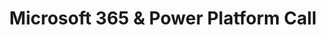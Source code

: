 ---
title: "Microsoft 365 & Power Platform Call"
presenter: "Presented by Microsoft"
occurrence: "Weekly on Tuesdays"
time: "8:00 AM PT / 4:00 PM GMT"
joinUrl: "https://aka.ms/community/ms-speakers-call-join"
inviteUrl: "https://aka.ms/community/ms-speakers-call-invite"
youtubeUrl: "https://www.youtube.com/playlist?list=PLR9nK3mnD-OUQOW86tT5dkCRQAVGY7DlH"
weight: 10
---